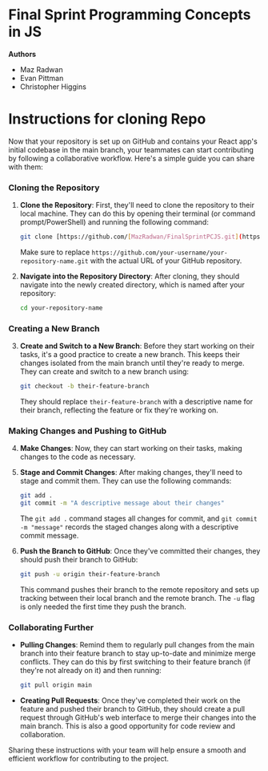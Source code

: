 # Final Sprint Programming Concepts in JS

**Authors**
- Maz Radwan
- Evan Pittman
- Christopher Higgins

# Instructions for cloning Repo
Now that your repository is set up on GitHub and contains your React app's initial codebase in the main branch, your teammates can start contributing by following a collaborative workflow. Here's a simple guide you can share with them:

### Cloning the Repository

1. **Clone the Repository**: First, they'll need to clone the repository to their local machine. They can do this by opening their terminal (or command prompt/PowerShell) and running the following command:
   ```bash
   git clone [https://github.com/[MazRadwan/FinalSprintPCJS.git](https://github.com/MazRadwan/FinalSprintPCJS.git)
   ```
   Make sure to replace `https://github.com/your-username/your-repository-name.git` with the actual URL of your GitHub repository.

2. **Navigate into the Repository Directory**: After cloning, they should navigate into the newly created directory, which is named after your repository:
   ```bash
   cd your-repository-name
   ```

### Creating a New Branch

3. **Create and Switch to a New Branch**: Before they start working on their tasks, it's a good practice to create a new branch. This keeps their changes isolated from the main branch until they're ready to merge. They can create and switch to a new branch using:
   ```bash
   git checkout -b their-feature-branch
   ```
   They should replace `their-feature-branch` with a descriptive name for their branch, reflecting the feature or fix they're working on.

### Making Changes and Pushing to GitHub

4. **Make Changes**: Now, they can start working on their tasks, making changes to the code as necessary.

5. **Stage and Commit Changes**: After making changes, they'll need to stage and commit them. They can use the following commands:
   ```bash
   git add .
   git commit -m "A descriptive message about their changes"
   ```
   The `git add .` command stages all changes for commit, and `git commit -m "message"` records the staged changes along with a descriptive commit message.

6. **Push the Branch to GitHub**: Once they've committed their changes, they should push their branch to GitHub:
   ```bash
   git push -u origin their-feature-branch
   ```
   This command pushes their branch to the remote repository and sets up tracking between their local branch and the remote branch. The `-u` flag is only needed the first time they push the branch.

### Collaborating Further

- **Pulling Changes**: Remind them to regularly pull changes from the main branch into their feature branch to stay up-to-date and minimize merge conflicts. They can do this by first switching to their feature branch (if they're not already on it) and then running:
  ```bash
  git pull origin main
  ```

- **Creating Pull Requests**: Once they've completed their work on the feature and pushed their branch to GitHub, they should create a pull request through GitHub's web interface to merge their changes into the main branch. This is also a good opportunity for code review and collaboration.

Sharing these instructions with your team will help ensure a smooth and efficient workflow for contributing to the project.
